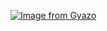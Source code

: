 [![Image from Gyazo](https://i.gyazo.com/cb628fe73ee4934278e1d207d83a5ce2.jpg)](https://gyazo.com/cb628fe73ee4934278e1d207d83a5ce2)
